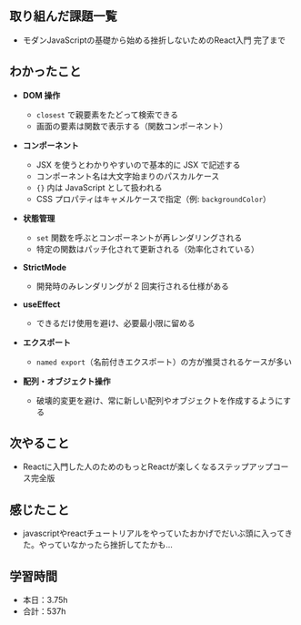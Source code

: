 ## 取り組んだ課題一覧
- モダンJavaScriptの基礎から始める挫折しないためのReact入門 完了まで

## わかったこと

- **DOM 操作**
  - `closest` で親要素をたどって検索できる
  - 画面の要素は関数で表示する（関数コンポーネント）

- **コンポーネント**
  - JSX を使うとわかりやすいので基本的に JSX で記述する
  - コンポーネント名は大文字始まりのパスカルケース
  - `{}` 内は JavaScript として扱われる
  - CSS プロパティはキャメルケースで指定（例: `backgroundColor`）

- **状態管理**
  - `set` 関数を呼ぶとコンポーネントが再レンダリングされる
  - 特定の関数はパッチ化されて更新される（効率化されている）

- **StrictMode**
  - 開発時のみレンダリングが 2 回実行される仕様がある

- **useEffect**
  - できるだけ使用を避け、必要最小限に留める

- **エクスポート**
  - `named export`（名前付きエクスポート）の方が推奨されるケースが多い

- **配列・オブジェクト操作**
  - 破壊的変更を避け、常に新しい配列やオブジェクトを作成するようにする



## 次やること
- Reactに入門した人のためのもっとReactが楽しくなるステップアップコース完全版

## 感じたこと    
- javascriptやreactチュートリアルをやっていたおかげでだいぶ頭に入ってきた。やっていなかったら挫折してたかも...                                                                                                                                                                                                                                                                                                                                                                                                                                                                                                                                                                                                                                  
                                                                                             
                                    
## 学習時間
- 本日：3.75h
- 合計：537h
